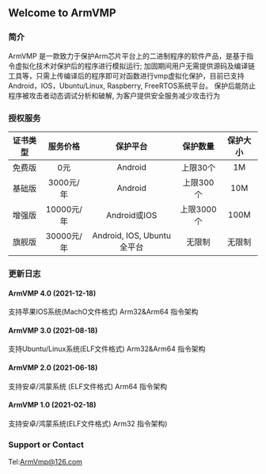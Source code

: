 ## Welcome to ArmVMP

### 简介
   ArmVMP 是一款致力于保护Arm芯片平台上的二进制程序的软件产品，是基于指令虚拟化技术对保护后的程序进行模拟运行;
加固期间用户无需提供源码及编译链工具等，只需上传编译后的程序即可对函数进行vmp虚拟化保护，目前已支持Android，IOS，Ubuntu/Linux, Raspberry, FreeRTOS系统平台。
保护后能防止程序被攻击者动态调试分析和破解, 为客户提供安全服务减少攻击行为

### 授权服务

|证书类型|服务价格|保护平台|保护数量|保护大小|
|:---:|:---:|:---:|:---:|:---:|
|免费版|0元|Android|上限30个|1M|
|基础版|3000元/年|Android|上限300个|10M|
|增强版|10000元/年|Android或IOS|上限3000个|100M|
|旗舰版|30000元/年|Android, IOS, Ubuntu全平台|无限制|无限制|


### 更新日志
#### ArmVMP 4.0 (2021-12-18)
支持苹果IOS系统(MachO文件格式) Arm32&Arm64 指令架构

#### ArmVMP 3.0 (2021-08-18)
支持Ubuntu/Linux系统(ELF文件格式) Arm32&Arm64 指令架构

#### ArmVMP 2.0 (2021-06-18)
支持安卓/鸿蒙系统 (ELF文件格式) Arm64 指令架构

#### ArmVMP 1.0 (2021-02-18)
支持安卓/鸿蒙系统(ELF文件格式) Arm32 指令架构)



### Support or Contact

Tel:ArmVmp@126.com
